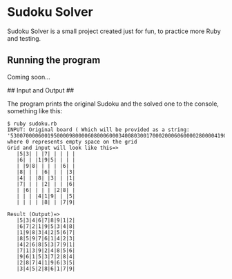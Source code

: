 # Sudoku Solver #
 Sudoku Solver is a small project created just for fun, to practice more Ruby and testing.

## Running the program ##

Coming soon... 

<!-- Then:

    cd sudoku-solver
    ruby sudoku.rb -->

## Input and Output ##

The program prints the original Sudoku and the solved one to the console, something like this:

    $ ruby sudoku.rb 
    INPUT: Original board ( Which will be provided as a string: '530070000600195000098000060800060003400803001700020006060000280000419005000080079') where 0 represents empty space on the grid
    Grid and input will look like this=> 
       |5|3| | |7| | | | |
       |6| | |1|9|5| | | |
       | |9|8| | | | |6| |
       |8| | | |6| | | |3|
       |4| | |8| |3| | |1|
       |7| | | |2| | | |6|
       | |6| | | | |2|8| |
       | | | |4|1|9| | |5|
       | | | | |8| | |7|9|
       
    Result (Output)=> 
       |5|3|4|6|7|8|9|1|2|
       |6|7|2|1|9|5|3|4|8|
       |1|9|8|3|4|2|5|6|7|
       |8|5|9|7|6|1|4|2|3|
       |4|2|6|8|5|3|7|9|1|
       |7|1|3|9|2|4|8|5|6|
       |9|6|1|5|3|7|2|8|4|
       |2|8|7|4|1|9|6|3|5|
       |3|4|5|2|8|6|1|7|9|
